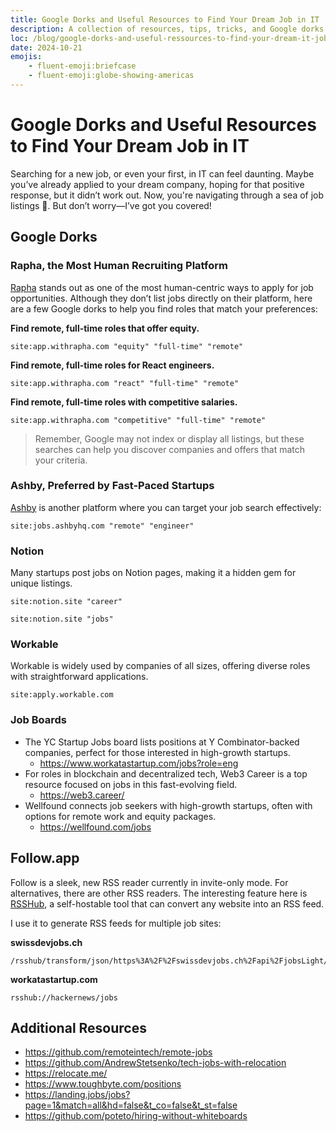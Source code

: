 ```yaml
---
title: Google Dorks and Useful Resources to Find Your Dream Job in IT
description: A collection of resources, tips, tricks, and Google dorks to help you find your dream job in IT.
loc: /blog/google-dorks-and-useful-ressources-to-find-your-dream-it-job
date: 2024-10-21
emojis:
    - fluent-emoji:briefcase
    - fluent-emoji:globe-showing-americas
---
```


# Google Dorks and Useful Resources to Find Your Dream Job in IT

Searching for a new job, or even your first, in IT can feel daunting. Maybe you’ve already applied to your dream company, hoping for that positive response, but it didn’t work out. Now, you're navigating through a sea of job listings 🫠. But don’t worry—I’ve got you covered!

## Google Dorks

### Rapha, the Most Human Recruiting Platform

[Rapha](https://withrapha.com) stands out as one of the most human-centric ways to apply for job opportunities. Although they don’t list jobs directly on their platform, here are a few Google dorks to help you find roles that match your preferences:

**Find remote, full-time roles that offer equity.**
```
site:app.withrapha.com "equity" "full-time" "remote"
```

**Find remote, full-time roles for React engineers.**
```
site:app.withrapha.com "react" "full-time" "remote"
```

**Find remote, full-time roles with competitive salaries.**
```
site:app.withrapha.com "competitive" "full-time" "remote"
```

> Remember, Google may not index or display all listings, but these searches can help you discover companies and offers that match your criteria.

### Ashby, Preferred by Fast-Paced Startups

[Ashby](https://ashbyhq.com) is another platform where you can target your job search effectively:

```
site:jobs.ashbyhq.com "remote" "engineer"
```

### Notion

Many startups post jobs on Notion pages, making it a hidden gem for unique listings.

```
site:notion.site "career"
```

```
site:notion.site "jobs"
```

### Workable

Workable is widely used by companies of all sizes, offering diverse roles with straightforward applications.

```
site:apply.workable.com
```

### Job Boards

- The YC Startup Jobs board lists positions at Y Combinator-backed companies, perfect for those interested in high-growth startups.
    - https://www.workatastartup.com/jobs?role=eng
- For roles in blockchain and decentralized tech, Web3 Career is a top resource focused on jobs in this fast-evolving field.
    - https://web3.career/
- Wellfound connects job seekers with high-growth startups, often with options for remote work and equity packages.
    - https://wellfound.com/jobs

## Follow.app

Follow is a sleek, new RSS reader currently in invite-only mode. For alternatives, there are other RSS readers. The interesting feature here is [RSSHub](https://docs.rsshub.app/), a self-hostable tool that can convert any website into an RSS feed.

I use it to generate RSS feeds for multiple job sites:

**swissdevjobs.ch**
```
/rsshub/transform/json/https%3A%2F%2Fswissdevjobs.ch%2Fapi%2FjobsLight/title=Swiss%20IT%20Jobs&itemTitle=name&itemLink=jobUrl&itemLinkPrefix=https%3A%2F%2Fswissdevjobs.ch%2Fjobs%2F&itemPubDate=activeFrom&itemDesc=language
```

**workatastartup.com**
```
rsshub://hackernews/jobs
```

## Additional Resources

- https://github.com/remoteintech/remote-jobs
- https://github.com/AndrewStetsenko/tech-jobs-with-relocation
- https://relocate.me/
- https://www.toughbyte.com/positions
- https://landing.jobs/jobs?page=1&match=all&hd=false&t_co=false&t_st=false
- https://github.com/poteto/hiring-without-whiteboards
